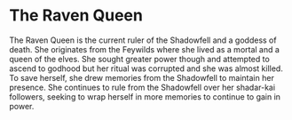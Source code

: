 # The Raven Queen

The Raven Queen is the current ruler of the Shadowfell and a goddess of death. She originates from the Feywilds where she lived as a mortal and a queen of the elves. She sought greater power though and attempted to ascend to godhood but her ritual was corrupted and she was almost killed. To save herself, she drew memories from the Shadowfell to maintain her presence. She continues to rule from the Shadowfell over her shadar-kai followers, seeking to wrap herself in more memories to continue to gain in power.

